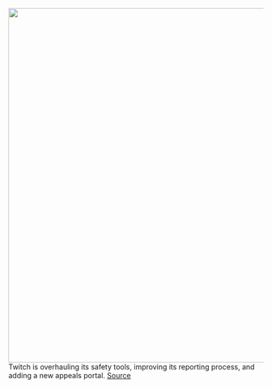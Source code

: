 <img src='https://cdn.vox-cdn.com/thumbor/UqimQWWNfzj2RC1K1USZmr8pry4=/0x0:2040x1360/1200x800/filters:focal(857x517:1183x843)/cdn.vox-cdn.com/uploads/chorus_image/image/70657949/acastro_210115_1777_twitch_0003.0.jpg' width='700px' /><br/>
Twitch is overhauling its safety tools, improving its reporting process, and adding a new appeals portal.
<a href='https://www.theverge.com/2022/3/22/22989778/twitch-new-reporting-appeals-tools'> Source <a/>